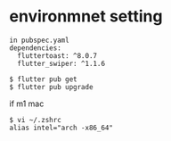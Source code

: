 # environmnet setting

```
in pubspec.yaml
dependencies:
  fluttertoast: ^8.0.7
  flutter_swiper: ^1.1.6
```

```shell
$ flutter pub get
$ flutter pub upgrade
```

if m1 mac
```
$ vi ~/.zshrc
alias intel="arch -x86_64"
```
